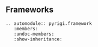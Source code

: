 ## Frameworks


```{eval-rst}
.. automodule:: pyrigi.framework
   :members:
   :undoc-members:
   :show-inheritance:
```